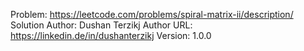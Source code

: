 Problem: https://leetcode.com/problems/spiral-matrix-ii/description/
Solution Author: Dushan Terzikj 
Author URL: https://linkedin.de/in/dushanterzikj
Version: 1.0.0